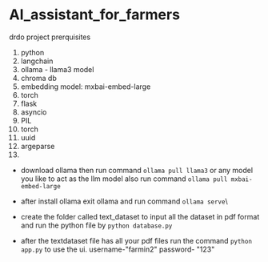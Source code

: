 # AI_assistant_for_farmers
drdo project
prerquisites
1. python
2. langchain
3. ollama - llama3 model
4. chroma db 
5. embedding model: mxbai-embed-large
6. torch
7. flask
8. asyncio
9. PIL
10. torch
11. uuid
12. argeparse
13. 



- download ollama then run command  ``ollama pull llama3`` or any model you like to act as the llm model
    also run command ``ollama pull mxbai-embed-large``

- after install ollama
    exit ollama and run command ``ollama serve``\
- create the folder called text_dataset to input all the dataset in pdf format and run the python file by ``python database.py``
- after the textdataset file has all your pdf files run the command ``python app.py`` to use the ui.
username-"farmin2"
password- "123"

